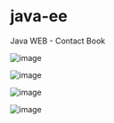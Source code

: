 # java-ee
Java WEB - Contact Book

![image](https://github.com/user-attachments/assets/1eba72ee-c4bc-458e-a1d0-0aaa0567cd40)

![image](https://github.com/user-attachments/assets/c85e39dc-2ae2-4461-91f8-94fc242428dd)

![image](https://github.com/user-attachments/assets/3f56d081-dbd6-4e85-87c7-994ca34ca262)

![image](https://github.com/user-attachments/assets/62c22b2b-da00-48f8-8dbe-640c26221630)
